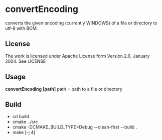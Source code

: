 # convertEncoding
converts the given encoding (currently WINDOWS) of a file or directory to utf-8 with BOM.

## License
The work is licensed under Apache License form Version 2.0, January 2004.
See LICENSE

## Usage
**convertEncoding [path]**
path = path to a file or directory

## Build

  - cd build 
  - cmake ../src
  - cmake -DCMAKE_BUILD_TYPE=Debug --clean-first --build .
  - make [-j 4]
